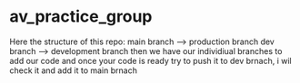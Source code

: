 # av_practice_group
Here the structure of this repo:
main branch --> production branch
dev branch --> development branch
then we have our individiual branches to add our code and once your code is ready try to push it to dev brnach, i wil check it and add it to main brnach
